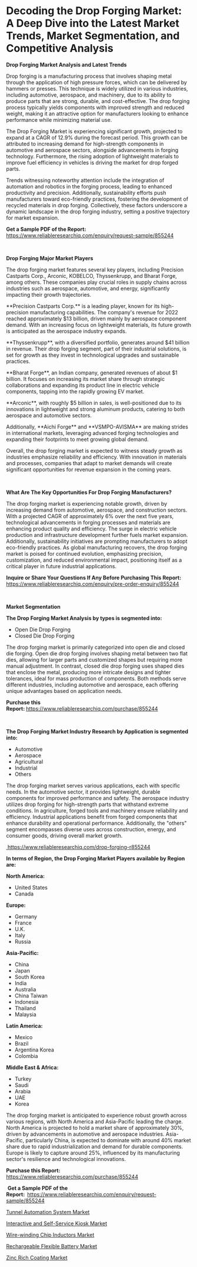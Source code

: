 <p><h1>Decoding the Drop Forging Market: A Deep Dive into the Latest Market Trends, Market Segmentation, and Competitive Analysis</h1></p><p><strong>Drop Forging Market Analysis and Latest Trends</strong></p>
<p><p>Drop forging is a manufacturing process that involves shaping metal through the application of high pressure forces, which can be delivered by hammers or presses. This technique is widely utilized in various industries, including automotive, aerospace, and machinery, due to its ability to produce parts that are strong, durable, and cost-effective. The drop forging process typically yields components with improved strength and reduced weight, making it an attractive option for manufacturers looking to enhance performance while minimizing material use.</p><p>The Drop Forging Market is experiencing significant growth, projected to expand at a CAGR of 12.9% during the forecast period. This growth can be attributed to increasing demand for high-strength components in automotive and aerospace sectors, alongside advancements in forging technology. Furthermore, the rising adoption of lightweight materials to improve fuel efficiency in vehicles is driving the market for drop forged parts. </p><p>Trends witnessing noteworthy attention include the integration of automation and robotics in the forging process, leading to enhanced productivity and precision. Additionally, sustainability efforts push manufacturers toward eco-friendly practices, fostering the development of recycled materials in drop forging. Collectively, these factors underscore a dynamic landscape in the drop forging industry, setting a positive trajectory for market expansion.</p></p>
<p><strong>Get a Sample PDF of the Report:&nbsp;</strong> <a href="https://www.reliableresearchiq.com/enquiry/request-sample/855244?utm_campaign=1159&utm_medium=2&utm_source=Github&utm_content=ia&utm_term=30012025&utm_id=drop-forging">https://www.reliableresearchiq.com/enquiry/request-sample/855244</a></p>
<p>&nbsp;</p>
<p><strong>Drop Forging Major Market Players</strong></p>
<p><p>The drop forging market features several key players, including Precision Castparts Corp., Arconic, KOBELCO, Thyssenkrupp, and Bharat Forge, among others. These companies play crucial roles in supply chains across industries such as aerospace, automotive, and energy, significantly impacting their growth trajectories.</p><p>**Precision Castparts Corp.** is a leading player, known for its high-precision manufacturing capabilities. The company's revenue for 2022 reached approximately $13 billion, driven mainly by aerospace component demand. With an increasing focus on lightweight materials, its future growth is anticipated as the aerospace industry expands.</p><p>**Thyssenkrupp**, with a diversified portfolio, generates around $41 billion in revenue. Their drop forging segment, part of their industrial solutions, is set for growth as they invest in technological upgrades and sustainable practices.  </p><p>**Bharat Forge**, an Indian company, generated revenues of about $1 billion. It focuses on increasing its market share through strategic collaborations and expanding its product line in electric vehicle components, tapping into the rapidly growing EV market.</p><p>**Arconic**, with roughly $5 billion in sales, is well-positioned due to its innovations in lightweight and strong aluminum products, catering to both aerospace and automotive sectors. </p><p>Additionally, **Aichi Forge** and **VSMPO-AVISMA** are making strides in international markets, leveraging advanced forging technologies and expanding their footprints to meet growing global demand.</p><p>Overall, the drop forging market is expected to witness steady growth as industries emphasize reliability and efficiency. With innovation in materials and processes, companies that adapt to market demands will create significant opportunities for revenue expansion in the coming years.</p></p>
<p>&nbsp;</p>
<p><strong>What Are The Key Opportunities For Drop Forging Manufacturers?</strong></p>
<p><p>The drop forging market is experiencing notable growth, driven by increasing demand from automotive, aerospace, and construction sectors. With a projected CAGR of approximately 6% over the next five years, technological advancements in forging processes and materials are enhancing product quality and efficiency. The surge in electric vehicle production and infrastructure development further fuels market expansion. Additionally, sustainability initiatives are prompting manufacturers to adopt eco-friendly practices. As global manufacturing recovers, the drop forging market is poised for continued evolution, emphasizing precision, customization, and reduced environmental impact, positioning itself as a critical player in future industrial applications.</p></p>
<p><strong>Inquire or Share Your Questions If Any Before Purchasing This Report:</strong> <a href="https://www.reliableresearchiq.com/enquiry/pre-order-enquiry/855244?utm_campaign=1159&utm_medium=2&utm_source=Github&utm_content=ia&utm_term=30012025&utm_id=drop-forging">https://www.reliableresearchiq.com/enquiry/pre-order-enquiry/855244</a></p>
<p>&nbsp;</p>
<p><strong>Market Segmentation</strong></p>
<p><strong>The Drop Forging Market Analysis by types is segmented into:</strong></p>
<p><ul><li>Open Die Drop Forging</li><li>Closed Die Drop Forging</li></ul></p>
<p><p>The drop forging market is primarily categorized into open die and closed die forging. Open die drop forging involves shaping metal between two flat dies, allowing for larger parts and customized shapes but requiring more manual adjustment. In contrast, closed die drop forging uses shaped dies that enclose the metal, producing more intricate designs and tighter tolerances, ideal for mass production of components. Both methods serve different industries, including automotive and aerospace, each offering unique advantages based on application needs.</p></p>
<p><strong>Purchase this Report:&nbsp;</strong><a href="https://www.reliableresearchiq.com/purchase/855244?utm_campaign=1159&utm_medium=2&utm_source=Github&utm_content=ia&utm_term=30012025&utm_id=drop-forging">https://www.reliableresearchiq.com/purchase/855244</a></p>
<p>&nbsp;</p>
<p><strong>The Drop Forging Market Industry Research by Application is segmented into:</strong></p>
<p><ul><li>Automotive</li><li>Aerospace</li><li>Agricultural</li><li>Industrial</li><li>Others</li></ul></p>
<p><p>The drop forging market serves various applications, each with specific needs. In the automotive sector, it provides lightweight, durable components for improved performance and safety. The aerospace industry utilizes drop forging for high-strength parts that withstand extreme conditions. In agriculture, forged tools and machinery ensure reliability and efficiency. Industrial applications benefit from forged components that enhance durability and operational performance. Additionally, the "others" segment encompasses diverse uses across construction, energy, and consumer goods, driving overall market growth.</p></p>
<p><a href="https://www.reliableresearchiq.com/drop-forging-r855244?utm_campaign=1159&utm_medium=2&utm_source=Github&utm_content=ia&utm_term=30012025&utm_id=drop-forging">&nbsp;https://www.reliableresearchiq.com/drop-forging-r855244</a></p>
<p><strong>In terms of Region, the Drop Forging Market Players available by Region are:</strong></p>
<p>
    <p> <strong> North America: </strong>
        <ul>
            <li>United States</li>
            <li>Canada</li>
        </ul>
        </p> 
    <p> <strong> Europe: </strong>
        <ul>
            <li>Germany</li>
            <li>France</li>
            <li>U.K.</li>
            <li>Italy</li>
            <li>Russia</li>
        </ul>
        </p> 
    <p> <strong> Asia-Pacific: </strong>
        <ul>
            <li>China</li>
            <li>Japan</li>
            <li>South Korea</li>
            <li>India</li>
            <li>Australia</li>
            <li>China Taiwan</li>
            <li>Indonesia</li>
            <li>Thailand</li>
            <li>Malaysia</li>
        </ul>
        </p> 
    <p> <strong> Latin America: </strong>
        <ul>
            <li>Mexico</li>
            <li>Brazil</li>
            <li>Argentina Korea</li>
            <li>Colombia</li>
        </ul>
        </p> 
    <p> <strong> Middle East & Africa: </strong>
        <ul>
            <li>Turkey</li>
            <li>Saudi</li>
            <li>Arabia</li>
            <li>UAE</li>
            <li>Korea</li>
        </ul>
    </p>
    </p>
<p><p>The drop forging market is anticipated to experience robust growth across various regions, with North America and Asia-Pacific leading the charge. North America is projected to hold a market share of approximately 30%, driven by advancements in automotive and aerospace industries. Asia-Pacific, particularly China, is expected to dominate with around 40% market share due to rapid industrialization and demand for durable components. Europe is likely to capture around 25%, influenced by its manufacturing sector's resilience and technological innovations.</p></p>
<p><strong>Purchase this Report: </strong><a href="https://www.reliableresearchiq.com/purchase/855244?utm_campaign=1159&utm_medium=2&utm_source=Github&utm_content=ia&utm_term=30012025&utm_id=drop-forging">https://www.reliableresearchiq.com/purchase/855244</a></p>
<p>&nbsp;<strong>Get a Sample PDF of the Report:&nbsp;&nbsp;</strong><a href="https://www.reliableresearchiq.com/enquiry/request-sample/855244?utm_campaign=1159&utm_medium=2&utm_source=Github&utm_content=ia&utm_term=30012025&utm_id=drop-forging">https://www.reliableresearchiq.com/enquiry/request-sample/855244</a></p>
<p><strong></strong></p>
<p><p><a href="https://www.linkedin.com/pulse/market-trends-growth-tunnel-automation-system-industry-odaje?utm_campaign=1159&utm_medium=2&utm_source=Github&utm_content=ia&utm_term=30012025&utm_id=drop-forging">Tunnel Automation System Market</a></p><p><a href="https://www.linkedin.com/pulse/understanding-interactive-self-service-kiosk-market-key-75toe?utm_campaign=1159&utm_medium=2&utm_source=Github&utm_content=ia&utm_term=30012025&utm_id=drop-forging">Interactive and Self-Service Kiosk Market</a></p><p><a href="https://www.linkedin.com/pulse/wire-winding-chip-inductors-market-growth-segmentation-1gace?utm_campaign=1159&utm_medium=2&utm_source=Github&utm_content=ia&utm_term=30012025&utm_id=drop-forging">Wire-winding Chip Inductors Market</a></p><p><a href="https://www.linkedin.com/pulse/future-forecast-rechargeable-flexible-battery-market-size-ov9de?utm_campaign=1159&utm_medium=2&utm_source=Github&utm_content=ia&utm_term=30012025&utm_id=drop-forging">Rechargeable Flexible Battery Market</a></p><p><a href="https://www.linkedin.com/pulse/comprehensive-zinc-rich-coating-market-report-360-degree-urdxf?utm_campaign=1159&utm_medium=2&utm_source=Github&utm_content=ia&utm_term=30012025&utm_id=drop-forging">Zinc Rich Coating Market</a></p></p>